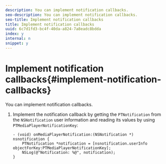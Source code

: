 ```yaml
---
description: You can implement notification callbacks.
seo-description: You can implement notification callbacks.
seo-title: Implement notification callbacks
title: Implement notification callbacks
uuid: 6c7d1fd3-bc4f-40da-a824-7a8eadc8bdda
index: y
internal: n
snippet: y
---
```


# Implement notification callbacks{#implement-notification-callbacks}

You can implement notification callbacks.

1. Implement the notification callback by getting the `PTNotification` from the `NSNotification` user information and reading its values by using `PTMediaPlayerNotificationKey`:

   ```
   - (void) onMediaPlayerNotification:(NSNotification *) nsnotification { 
       PTNotification *notification = [nsnotification.userInfo objectForKey:PTMediaPlayerNotificationKey]; 
       NSLog(@"Notification: %@", notification); 
   }
   ```

